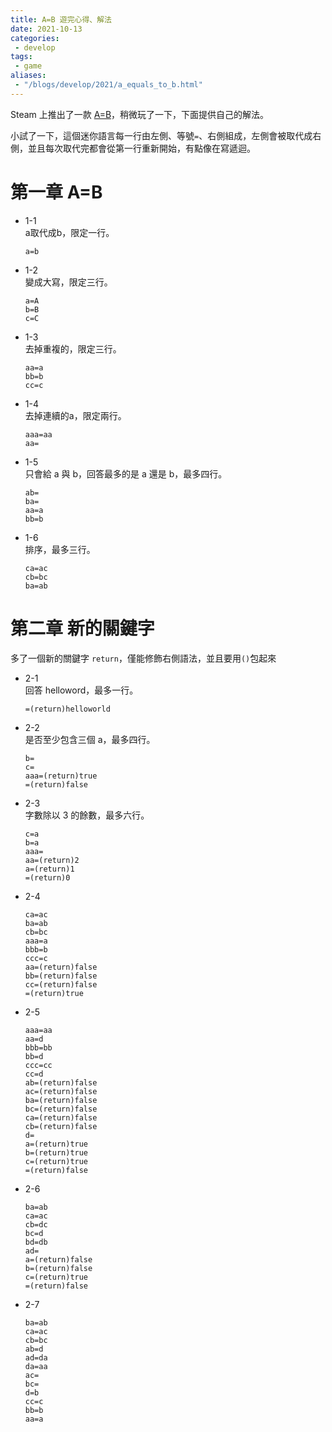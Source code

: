 ```yaml
---
title: A=B 遊完心得、解法
date: 2021-10-13
categories:
 - develop
tags:
 - game
aliases:
 - "/blogs/develop/2021/a_equals_to_b.html"
---
```


Steam 上推出了一款 [A=B](https://store.steampowered.com/app/1720850/AB/)，稍微玩了一下，下面提供自己的解法。

小試了一下，這個迷你語言每一行由左側、等號`=`、右側組成，左側會被取代成右側，並且每次取代完都會從第一行重新開始，有點像在寫遞迴。

# 第一章 A=B
- 1-1  
    a取代成b，限定一行。
    ```
    a=b
    ```
- 1-2  
    變成大寫，限定三行。
    ```
    a=A
    b=B
    c=C
    ```
- 1-3  
    去掉重複的，限定三行。
    ```
    aa=a
    bb=b
    cc=c
    ```
- 1-4  
    去掉連續的a，限定兩行。
    ```
    aaa=aa
    aa=
    ```
- 1-5  
    只會給 a 與 b，回答最多的是 a 還是 b，最多四行。
    ```
    ab=
    ba=
    aa=a
    bb=b
    ```
- 1-6  
    排序，最多三行。
    ```
    ca=ac
    cb=bc
    ba=ab
    ```
# 第二章 新的關鍵字
多了一個新的關鍵字 `return`，僅能修飾右側語法，並且要用`()`包起來
- 2-1  
    回答 helloword，最多一行。
    ```
    =(return)helloworld
    ```
- 2-2  
    是否至少包含三個 a，最多四行。
    ```
    b=
    c=
    aaa=(return)true
    =(return)false
    ```
- 2-3  
    字數除以 3 的餘數，最多六行。
    ```
    c=a
    b=a
    aaa=
    aa=(return)2
    a=(return)1
    =(return)0
    ```
- 2-4  
    ```
    ca=ac
    ba=ab
    cb=bc
    aaa=a
    bbb=b
    ccc=c
    aa=(return)false
    bb=(return)false
    cc=(return)false
    =(return)true
    ```
- 2-5  
    ```
    aaa=aa
    aa=d
    bbb=bb
    bb=d
    ccc=cc
    cc=d
    ab=(return)false
    ac=(return)false
    ba=(return)false
    bc=(return)false
    ca=(return)false
    cb=(return)false
    d=
    a=(return)true
    b=(return)true
    c=(return)true
    =(return)false
    ```
- 2-6  
    ```
    ba=ab
    ca=ac
    cb=dc
    bc=d
    bd=db
    ad=
    a=(return)false
    b=(return)false
    c=(return)true
    =(return)false
    ```
- 2-7  
    ```
    ba=ab
    ca=ac
    cb=bc
    ab=d
    ad=da
    da=aa
    ac=
    bc=
    d=b
    cc=c
    bb=b
    aa=a
    ```
